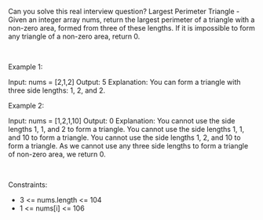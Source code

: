 Can you solve this real interview question? Largest Perimeter Triangle - Given an integer array nums, return the largest perimeter of a triangle with a non-zero area, formed from three of these lengths. If it is impossible to form any triangle of a non-zero area, return 0.

 

Example 1:


Input: nums = [2,1,2]
Output: 5
Explanation: You can form a triangle with three side lengths: 1, 2, and 2.


Example 2:


Input: nums = [1,2,1,10]
Output: 0
Explanation: 
You cannot use the side lengths 1, 1, and 2 to form a triangle.
You cannot use the side lengths 1, 1, and 10 to form a triangle.
You cannot use the side lengths 1, 2, and 10 to form a triangle.
As we cannot use any three side lengths to form a triangle of non-zero area, we return 0.


 

Constraints:

 * 3 <= nums.length <= 104
 * 1 <= nums[i] <= 106